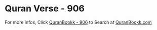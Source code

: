 # Quran Verse - 906 

For more infos, Click [QuranBookk - 906](https://www.quranbookk.com/quran/search?q=906) to Search at [QuranBookk.com](http://quranbookk.com/)